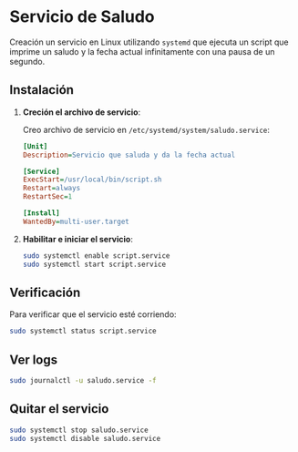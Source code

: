 # Servicio de Saludo

Creación un servicio en Linux utilizando `systemd` que ejecuta un script que imprime un saludo y la fecha actual infinitamente con una pausa de un segundo.

## Instalación

1. **Creción el archivo de servicio**:

   Creo archivo de servicio en `/etc/systemd/system/saludo.service`:

   ```ini
   [Unit]
   Description=Servicio que saluda y da la fecha actual

   [Service]
   ExecStart=/usr/local/bin/script.sh
   Restart=always
   RestartSec=1

   [Install]
   WantedBy=multi-user.target
   ```

2. **Habilitar e iniciar el servicio**:

   ```bash
   sudo systemctl enable script.service
   sudo systemctl start script.service
   ```

## Verificación

Para verificar que el servicio esté corriendo:

```bash
sudo systemctl status script.service
```

## Ver logs

```bash
sudo journalctl -u saludo.service -f
```

## Quitar el servicio

```bash
sudo systemctl stop saludo.service
sudo systemctl disable saludo.service

```
